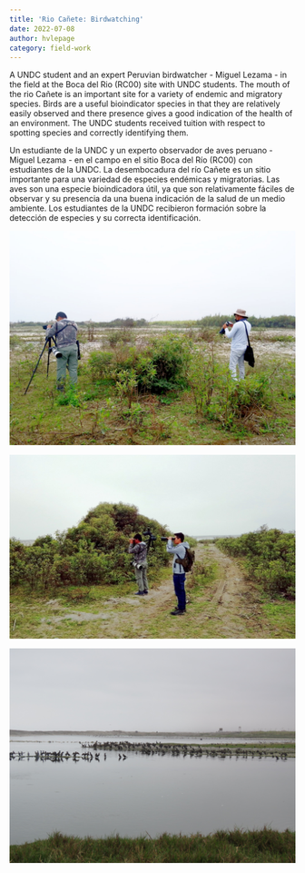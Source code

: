 ```yaml
---
title: 'Rio Cañete: Birdwatching'
date: 2022-07-08
author: hvlepage
category: field-work
---
```



A UNDC student and an expert Peruvian birdwatcher - Miguel Lezama - in the field at the Boca del Rio (RC00) site with UNDC students. The mouth of the rio Cañete is an important site for a variety of endemic and migratory species. Birds are a useful bioindicator species in that they are relatively easily observed and there presence gives a good indication of the health of an environment. The UNDC students received tuition with respect to spotting species and correctly identifying them.

Un estudiante de la UNDC y un experto observador de aves peruano - Miguel Lezama - en el campo en el sitio Boca del Río (RC00) con estudiantes de la UNDC. La desembocadura del río Cañete es un sitio importante para una variedad de especies endémicas y migratorias. Las aves son una especie bioindicadora útil, ya que son relativamente fáciles de observar y su presencia da una buena indicación de la salud de un medio ambiente. Los estudiantes de la UNDC recibieron formación sobre la detección de especies y su correcta identificación.

![Measuring river discharge](/assets/posts/5Bird.jpg)

![Measuring river discharge](/assets/posts/5Birds.jpg)

![Measuring river discharge](/assets/posts/5.Birdss.JPG)

